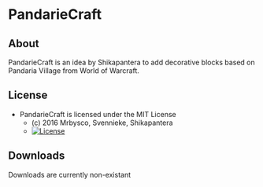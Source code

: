 # PandarieCraft #

## About ##
PandarieCraft is an idea by Shikapantera to add decorative blocks based on Pandaria Village from World of Warcraft.

## License ##
* PandarieCraft is licensed under the MIT License
  - (c) 2016 Mrbysco, Svennieke, Shikapantera
  - [![License](https://img.shields.io/badge/License-MIT-red.svg?style=flat)](http://opensource.org/licenses/MIT)

## Downloads ##
Downloads are currently non-existant
